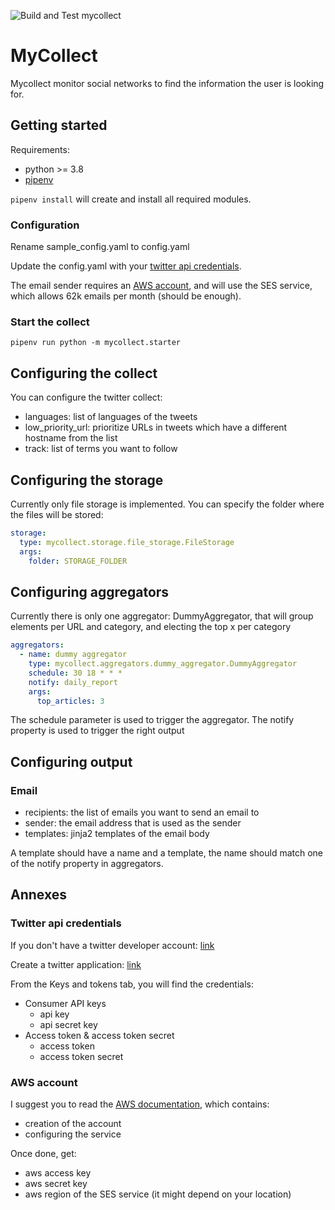 ![Build and Test mycollect](https://github.com/mathrb/mycollect/workflows/Build%20and%20Test%20mycollect/badge.svg?branch=master)

# MyCollect

Mycollect monitor social networks to find the information the user is looking for.

## Getting started

Requirements:

* python >= 3.8
* [pipenv](https://pipenv.pypa.io/en/latest/)

`pipenv install` will create and install all required modules.

### Configuration

Rename sample_config.yaml to config.yaml

Update the config.yaml with your [twitter api credentials](twitter-api-credentials).

The email sender requires an [AWS account](aws-account), and will use the SES service, which allows 62k emails per month (should be enough).

### Start the collect

`pipenv run python -m mycollect.starter`

## Configuring the collect

You can configure the twitter collect:

* languages: list of languages of the tweets
* low_priority_url: prioritize URLs in tweets which have a different hostname from the list
* track: list of terms you want to follow

## Configuring the storage

Currently only file storage is implemented. You can specify the folder where the files will be stored:

```yaml
storage:
  type: mycollect.storage.file_storage.FileStorage
  args:
    folder: STORAGE_FOLDER
```

## Configuring aggregators

Currently there is only one aggregator: DummyAggregator, that will group elements per URL and category,
and electing the top x per category

```yaml
aggregators:
  - name: dummy aggregator
    type: mycollect.aggregators.dummy_aggregator.DummyAggregator
    schedule: 30 18 * * *
    notify: daily_report
    args:
      top_articles: 3
```

The schedule parameter is used to trigger the aggregator.
The notify property is used to trigger the right output

## Configuring output

### Email

* recipients: the list of emails you want to send an email to
* sender: the email address that is used as the sender
* templates: jinja2 templates of the email body

A template should have a name and a template, the name should match one of the notify property in aggregators.

## Annexes

### Twitter api credentials

If you don't have a twitter developer account: [link](https://developer.twitter.com/en/apply)

Create a twitter application: [link](https://developer.twitter.com/en/apps)

From the Keys and tokens tab, you will find the credentials:

* Consumer API keys
  * api key
  * api secret key
* Access token & access token secret
  * access token
  * access token secret

### AWS account

I suggest you to read the [AWS documentation](https://docs.aws.amazon.com/ses/latest/DeveloperGuide/sign-up-for-aws.html), which contains:

* creation of the account
* configuring the service

Once done, get:
* aws access key
* aws secret key
* aws region of the SES service (it might depend on your location)

